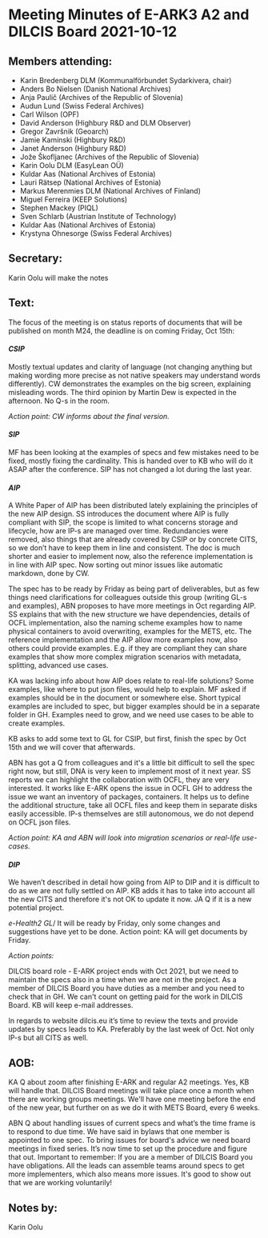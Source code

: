 # Meeting Minutes of E-ARK3 A2 and DILCIS Board 2021-10-12

## Members attending:

* Karin Bredenberg DLM (Kommunalförbundet Sydarkivera, chair)
* Anders Bo Nielsen (Danish National Archives)
* Anja Paulič (Archives of the Republic of Slovenia) 
* Audun Lund (Swiss Federal Archives)
* Carl Wilson (OPF)
* David Anderson (Highbury R&D and DLM Observer)
* Gregor Završnik (Geoarch)
* Jamie Kaminski (Highbury R&D)
* Janet Anderson (Highbury R&D)
* Jože Škofljanec (Archives of the Republic of Slovenia)
* Karin Oolu DLM (EasyLean OÜ)
* Kuldar Aas (National Archives of Estonia)
* Lauri Rätsep (National Archives of Estonia)
* Markus Merenmies DLM (National Archives of Finland)
* Miguel Ferreira (KEEP Solutions)
* Stephen Mackey (PIQL)
* Sven Schlarb (Austrian Institute of Technology)
* Kuldar Aas (National Archives of Estonia)
* Krystyna Ohnesorge (Swiss Federal Archives)


## Secretary:
Karin Oolu will make the notes


## Text:

The focus of the meeting is on status reports of documents that will be published on month M24, the deadline is on coming Friday, Oct 15th: 

#### *CSIP* 
Mostly textual updates and clarity of language (not changing anything but making wording more precise as not native speakers may understand words differently). CW demonstrates the examples on the big screen, explaining misleading words. The third opinion by Martin Dew is expected in the afternoon. No Q-s in the room. 

*Action point: CW informs about the final version.* 

#### *SIP* 
MF has been looking at the examples of specs and few mistakes need to be fixed, mostly fixing the cardinality. This is handed over to KB who will do it ASAP after the conference. SIP has not changed a lot during the last year.

#### *AIP* 
A White Paper of AIP has been distributed lately explaining the principles of the new AIP design. SS introduces the document where AIP is fully compliant with SIP, the scope is limited to what concerns storage and lifecycle, how are IP-s are managed over time. Redundancies were removed, also things that are already covered by CSIP or by concrete CITS, so we don’t have to keep them in line and consistent. The doc is much shorter and easier to implement now, also the reference implementation is in line with AIP spec. Now sorting out minor issues like automatic markdown, done by CW. 

The spec has to be ready by Friday as being part of deliverables, but as few things need clarifications for colleagues outside this group (writing GL-s and examples), ABN proposes to have more meetings in Oct regarding AIP. SS explains that with the new structure we have dependencies, details of OCFL implementation, also the naming scheme examples how to name physical containers to avoid overwriting, examples for the METS, etc. The reference implementation and the AIP allow more examples now, also others could provide examples. E.g. if they are compliant they can share examples that show more complex migration scenarios with metadata, splitting, advanced use cases. 

KA was lacking info about how AIP does relate to real-life solutions? Some examples, like where to put json files, would help to explain. MF asked if examples should be in the document or somewhere else. Short typical examples are included to spec, but bigger examples should be in a separate folder in GH. Examples need to grow, and we need use cases to be able to create examples. 

KB asks to add some text to GL for CSIP, but first, finish the spec by Oct 15th and we will cover that afterwards. 

ABN has got a Q from colleagues and it's a little bit difficult to sell the spec right now, but still, DNA is very keen to implement most of it next year. SS reports we can highlight the collaboration with OCFL, they are very interested. It works like E-ARK opens the issue in OCFL GH to address the issue we want an inventory of packages, containers. It helps us to define the additional structure, take all OCFL files and keep them in separate disks easily accessible. IP-s themselves are still autonomous, we do not depend on OCFL json files. 

*Action point: KA and ABN will look into migration scenarios or real-life use-cases.*

#### *DIP* 
We haven’t described in detail how going from AIP to DIP and it is difficult to do as we are not fully settled on AIP. KB adds it has to take into account all the new CITS and therefore it's not OK to update it now.  JA Q if it is a new potential project.

*e-Health2 GL*/ 
It will be ready by Friday, only some changes and suggestions have yet to be done.
Action point: KA will get documents by Friday. 

*Action points:* 

DILCIS board role - 
E-ARK project ends with Oct 2021, but we need to maintain the specs also in a time when we are not in the project. As a member of DILCIS Board you have duties as a member and you need to check that in GH. We can't count on getting paid for the work in DILCIS Board. KB will keep e-mail addresses.

In regards to website dilcis.eu it’s time to review the texts and provide updates by specs leads to KA. Preferably by the last week of Oct. Not only IP-s but all CITS as well.                                                                                                                                      

## AOB: 

KA Q about zoom after finishing E-ARK and regular A2 meetings. Yes, KB will handle that. 
DILCIS Board meetings will take place once a month when there are working groups meetings. We'll have one meeting before the end of the new year, but further on as we do it with METS Board, every 6 weeks. 

ABN Q about handling issues of current specs and what’s the time frame is to respond to due time. 
We have said in bylaws that one member is appointed to one spec. To bring issues for board's advice we need board meetings in fixed series. It’s now time to set up the procedure and figure that out. 
Important to remember:  If you are a member of DILCIS Board you have obligations. All the leads can assemble teams around specs to get more implementers, which also means more issues. It's good to show out that we are working voluntarily!

## Notes by: 

Karin Oolu
